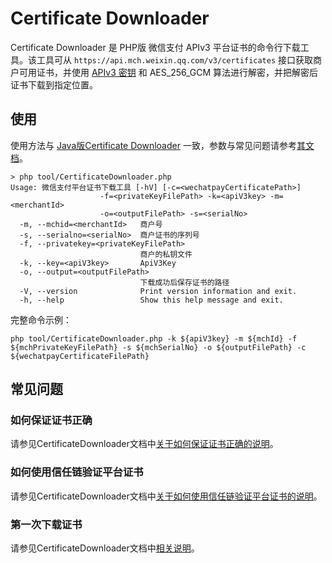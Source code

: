 # Certificate Downloader

Certificate Downloader 是 PHP版 微信支付 APIv3 平台证书的命令行下载工具。该工具可从 `https://api.mch.weixin.qq.com/v3/certificates` 接口获取商户可用证书，并使用 [APIv3 密钥](https://wechatpay-api.gitbook.io/wechatpay-api-v3/ren-zheng/api-v3-mi-yao) 和 AES_256_GCM 算法进行解密，并把解密后证书下载到指定位置。

## 使用
使用方法与 [Java版Certificate Downloader](https://github.com/wechatpay-apiv3/CertificateDownloader) 一致，参数与常见问题请参考[其文档](https://github.com/wechatpay-apiv3/CertificateDownloader/blob/master/README.md)。

```shell
> php tool/CertificateDownloader.php
Usage: 微信支付平台证书下载工具 [-hV] [-c=<wechatpayCertificatePath>]
                    -f=<privateKeyFilePath> -k=<apiV3key> -m=<merchantId>
                    -o=<outputFilePath> -s=<serialNo>
  -m, --mchid=<merchantId>   商户号
  -s, --serialno=<serialNo>  商户证书的序列号
  -f, --privatekey=<privateKeyFilePath>
                             商户的私钥文件
  -k, --key=<apiV3key>       ApiV3Key
  -o, --output=<outputFilePath>
                             下载成功后保存证书的路径
  -V, --version              Print version information and exit.
  -h, --help                 Show this help message and exit.
```

完整命令示例：

```shell
php tool/CertificateDownloader.php -k ${apiV3key} -m ${mchId} -f ${mchPrivateKeyFilePath} -s ${mchSerialNo} -o ${outputFilePath} -c ${wechatpayCertificateFilePath}
```



## 常见问题

### 如何保证证书正确
请参见CertificateDownloader文档中[关于如何保证证书正确的说明](https://github.com/wechatpay-apiv3/CertificateDownloader#%E5%A6%82%E4%BD%95%E4%BF%9D%E8%AF%81%E8%AF%81%E4%B9%A6%E6%AD%A3%E7%A1%AE)。

### 如何使用信任链验证平台证书
请参见CertificateDownloader文档中[关于如何使用信任链验证平台证书的说明](https://github.com/wechatpay-apiv3/CertificateDownloader#%E5%A6%82%E4%BD%95%E4%BD%BF%E7%94%A8%E4%BF%A1%E4%BB%BB%E9%93%BE%E9%AA%8C%E8%AF%81%E5%B9%B3%E5%8F%B0%E8%AF%81%E4%B9%A6)。

### 第一次下载证书

请参见CertificateDownloader文档中[相关说明](https://github.com/wechatpay-apiv3/CertificateDownloader#%E7%AC%AC%E4%B8%80%E6%AC%A1%E4%B8%8B%E8%BD%BD%E8%AF%81%E4%B9%A6)。

